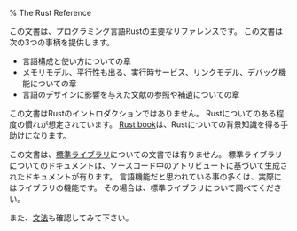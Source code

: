 % The Rust Reference

この文書は、プログラミング言語Rustの主要なリファレンスです。
この文書は次の3つの事柄を提供します。

  - 言語構成と使い方についての章
  - メモリモデル、平行性も出る、実行時サービス、リンクモデル、デバッグ機能についての章
  - 言語のデザインに影響を与えた文献の参照や補遺についての章

この文書はRustのイントロダクションではありません。
Rustについてのある程度の慣れが想定されています。
[Rust book][book]は、Rustについての背景知識を得る手助けになります。

この文書は、[標準ライブラリ][standard]についての文書では有りません。
標準ライブラリについてのドキュメントは、ソースコード中のアトリビュートに基づいて生成されたドキュメントが有ります。
言語機能だと思われている事の多くは、実際にはライブラリの機能です。
その場合は、標準ライブラリについて調べてください。

また、[文法][grammer]も確認してみて下さい。

[book]: book/index.html
[standard]: std/index.html
[grammer]: grammar.html
